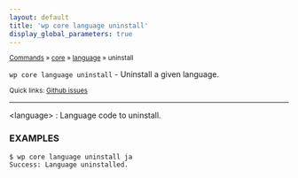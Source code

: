 ```yaml
---
layout: default
title: 'wp core language uninstall'
display_global_parameters: true
---
```


<small>[Commands](/commands/) &raquo; [core](/commands/core/) &raquo; [language](/commands/core/language/) &raquo; uninstall</small>

`wp core language uninstall` - Uninstall a given language.

<small>Quick links: <a href="https://github.com/wp-cli/wp-cli/issues?q=is%3Aopen+label%3Acommand%3Acore-language-uninstall+sort%3Aupdated-desc">Github issues</a></small>

<hr />

&lt;language&gt;
: Language code to uninstall.

### EXAMPLES

    $ wp core language uninstall ja
    Success: Language uninstalled.



